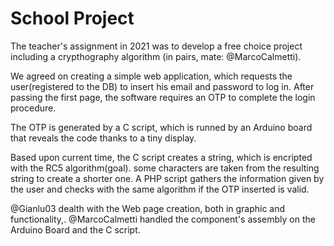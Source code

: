 # School Project

The teacher's assignment in 2021 was to develop a free choice project including a crypthography algorithm (in pairs, mate: @MarcoCalmetti).

We agreed on creating a simple web application, which requests the user(registered to the DB) to insert his email and password to log in.
After passing the first page, the software requires an OTP to complete the login procedure.

The OTP is generated by a C script, which is runned by an Arduino board that reveals the code thanks to a tiny display.

Based upon current time, the C script creates a string, which is encripted with the RC5 algorithm(goal). some characters are taken from the resulting string to create a shorter one.
A PHP script gathers the information given by the user and checks with the same algorithm if the OTP inserted is valid.

@Gianlu03 dealth with the Web page creation, both in graphic and functionality,.
@MarcoCalmetti handled the component's assembly on the Arduino Board and the C script.
